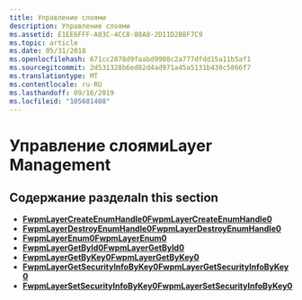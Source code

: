 ```yaml
---
title: Управление слоями
description: Управление слоями
ms.assetid: E1EE6FFF-A83C-4CC8-88A8-2D11D2B8F7C9
ms.topic: article
ms.date: 05/31/2018
ms.openlocfilehash: 671cc2878d9faabd9908c2a777dfdd15a11b5af1
ms.sourcegitcommit: 2d531328b6ed82d4ad971a45a5131b430c5866f7
ms.translationtype: MT
ms.contentlocale: ru-RU
ms.lasthandoff: 09/16/2019
ms.locfileid: "105681408"
---
```

# <a name="layer-management"></a><span data-ttu-id="2d078-103">Управление слоями</span><span class="sxs-lookup"><span data-stu-id="2d078-103">Layer Management</span></span>

## <a name="in-this-section"></a><span data-ttu-id="2d078-104">Содержание раздела</span><span class="sxs-lookup"><span data-stu-id="2d078-104">In this section</span></span>

-   [<span data-ttu-id="2d078-105">**FwpmLayerCreateEnumHandle0**</span><span class="sxs-lookup"><span data-stu-id="2d078-105">**FwpmLayerCreateEnumHandle0**</span></span>](/windows/desktop/api/Fwpmu/nf-fwpmu-fwpmlayercreateenumhandle0)
-   [<span data-ttu-id="2d078-106">**FwpmLayerDestroyEnumHandle0**</span><span class="sxs-lookup"><span data-stu-id="2d078-106">**FwpmLayerDestroyEnumHandle0**</span></span>](/windows/desktop/api/Fwpmu/nf-fwpmu-fwpmlayerdestroyenumhandle0)
-   [<span data-ttu-id="2d078-107">**FwpmLayerEnum0**</span><span class="sxs-lookup"><span data-stu-id="2d078-107">**FwpmLayerEnum0**</span></span>](/windows/desktop/api/Fwpmu/nf-fwpmu-fwpmlayerenum0)
-   [<span data-ttu-id="2d078-108">**FwpmLayerGetById0**</span><span class="sxs-lookup"><span data-stu-id="2d078-108">**FwpmLayerGetById0**</span></span>](/windows/desktop/api/Fwpmu/nf-fwpmu-fwpmlayergetbyid0)
-   [<span data-ttu-id="2d078-109">**FwpmLayerGetByKey0**</span><span class="sxs-lookup"><span data-stu-id="2d078-109">**FwpmLayerGetByKey0**</span></span>](/windows/desktop/api/Fwpmu/nf-fwpmu-fwpmlayergetbykey0)
-   [<span data-ttu-id="2d078-110">**FwpmLayerGetSecurityInfoByKey0**</span><span class="sxs-lookup"><span data-stu-id="2d078-110">**FwpmLayerGetSecurityInfoByKey0**</span></span>](/windows/desktop/api/Fwpmu/nf-fwpmu-fwpmlayergetsecurityinfobykey0)
-   [<span data-ttu-id="2d078-111">**FwpmLayerSetSecurityInfoByKey0**</span><span class="sxs-lookup"><span data-stu-id="2d078-111">**FwpmLayerSetSecurityInfoByKey0**</span></span>](/windows/desktop/api/Fwpmu/nf-fwpmu-fwpmlayersetsecurityinfobykey0)

 

 




